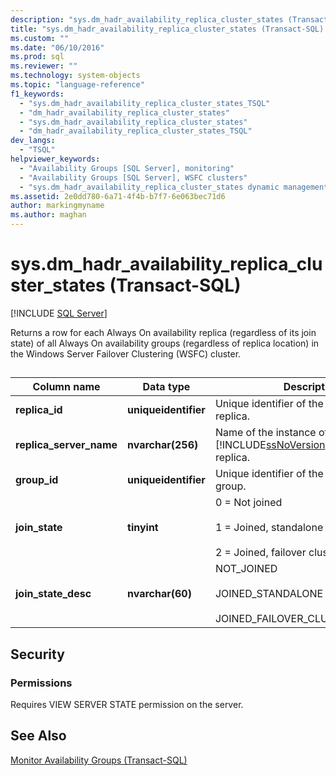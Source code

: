 ```yaml
---
description: "sys.dm_hadr_availability_replica_cluster_states (Transact-SQL)"
title: "sys.dm_hadr_availability_replica_cluster_states (Transact-SQL) | Microsoft Docs"
ms.custom: ""
ms.date: "06/10/2016"
ms.prod: sql
ms.reviewer: ""
ms.technology: system-objects
ms.topic: "language-reference"
f1_keywords: 
  - "sys.dm_hadr_availability_replica_cluster_states_TSQL"
  - "dm_hadr_availability_replica_cluster_states"
  - "sys.dm_hadr_availability_replica_cluster_states"
  - "dm_hadr_availability_replica_cluster_states_TSQL"
dev_langs: 
  - "TSQL"
helpviewer_keywords: 
  - "Availability Groups [SQL Server], monitoring"
  - "Availability Groups [SQL Server], WSFC clusters"
  - "sys.dm_hadr_availability_replica_cluster_states dynamic management view"
ms.assetid: 2e0dd780-6a71-4f4b-b7f7-6e063bec71d6
author: markingmyname
ms.author: maghan
---
```

# sys.dm_hadr_availability_replica_cluster_states (Transact-SQL)
[!INCLUDE [SQL Server](../../includes/applies-to-version/sqlserver.md)]

  Returns a row for each Always On availability replica (regardless of its join state) of all Always On availability groups (regardless of replica location) in the Windows Server Failover Clustering (WSFC) cluster.  
  
##  <a name="connected_state"></a>  
  
|Column name|Data type|Description|  
|-----------------|---------------|-----------------|  
|**replica_id**|**uniqueidentifier**|Unique identifier of the availability replica.|  
|**replica_server_name**|**nvarchar(256)**|Name of the instance of [!INCLUDE[ssNoVersion](../../includes/ssnoversion-md.md)] hosting the replica.|  
|**group_id**|**uniqueidentifier**|Unique identifier of the availability group.|  
|**join_state**|**tinyint**|0 = Not joined<br /><br /> 1 = Joined, standalone<br /><br /> 2 = Joined, failover cluster instance|  
|**join_state_desc**|**nvarchar(60)**|NOT_JOINED<br /><br /> JOINED_STANDALONE<br /><br /> JOINED_FAILOVER_CLUSTER_INSTANCE|  
  
## Security  
  
### Permissions  
 Requires VIEW SERVER STATE permission on the server.  
  
## See Also  
 [Monitor Availability Groups &#40;Transact-SQL&#41;](../../database-engine/availability-groups/windows/monitor-availability-groups-transact-sql.md)  
  
  
